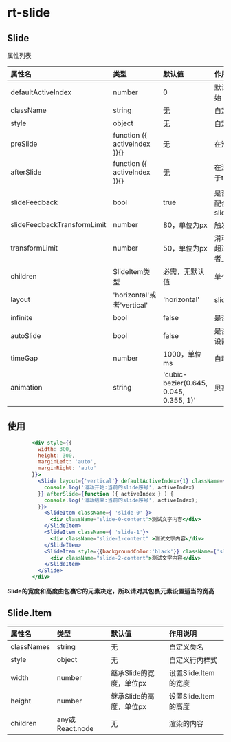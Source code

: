 # rt-slide

## Slide

属性列表

| 属性名 | 类型 | 默认值 | 作用说明
| :----- | :----- | :----- | :----- |
| defaultActiveIndex | number | 0 | 默认显示的slide的序号，从0开始
| className | string | 无 | 自定义类名
| style | object | 无 | 自定义行内样式
| preSlide | function ({ activeIndex }){} | 无 | 在滑动最开始时调用
| afterSlide | function ({ activeIndex }){} | 无 | 在滚动完成后调用(具体时机在于transitionEnd触发)
| slideFeedback | bool | true | 是否开启滑动反馈，这个需要配合slideFeedbackTransformLimit
| slideFeedbackTransformLimit | number | 80，单位为px | 触发滑动反馈的上限值
| transformLimit | number | 50，单位为px | 滑动的安全区域值，一旦滑动超过这个值则会滑到下一个或者上一个slide
| children | SlideItem类型 | 必需，无默认值 | 单个slide item元素
| layout | 'horizontal'或者'vertical' | 'horizontal' | slide的滚动方向
| infinite | bool | false | 是否开启无限滚动
| autoSlide | bool | false | 是否开启自动轮播；开启了该设置会强制无限滚动
| timeGap | number | 1000，单位ms | 自动轮播间隔时间
| animation | string | 'cubic-bezier(0.645, 0.045, 0.355, 1)' | 贝塞尔曲线函数字符串

## 使用
```jsx harmony
        <div style={{
          width: 300,
          height: 300,
          marginLeft: 'auto',
          marginRight: 'auto'
        }}>
          <Slide layout={'vertical'} defaultActiveIndex={1} className={''} style={{}} slideFeedback={true} preSlide={function ( { activeIndex } ) {
            console.log('滑动开始:当前的slide序号', activeIndex)
          }} afterSlide={function ({ activeIndex } ) {
            console.log('滑动结束:当前的slide序号', activeIndex);
          }}>
            <SlideItem className={ 'slide-0' }>
              <div className="slide-0-content">测试文字内容</div>
            </SlideItem>
            <SlideItem className={ 'slide-1'}>
              <div className="slide-1-content" >测试文字内容</div>
            </SlideItem>
            <SlideItem style={{backgroundColor:'black'}} className={'slide-2'}>
              <div className="slide-2-content">测试文字内容</div>
            </SlideItem>
          </Slide>
        </div>
```
<strong> Slide的宽度和高度由包裹它的元素决定，所以请对其包裹元素设置适当的宽高</strong>

## Slide.Item

| 属性名 | 类型 | 默认值 | 作用说明
| :---- | :---- | :---- | :---- |
| classNames | string | 无 | 自定义类名
| style | object | 无 | 自定义行内样式
| width | number | 继承Slide的宽度，单位px | 设置Slide.Item的宽度
| height | number | 继承Slide的高度，单位px | 设置Slide.Item的高度
| children | any或React.node | 无 | 渲染的内容
